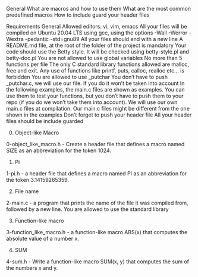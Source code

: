 General
What are macros and how to use them
What are the most common predefined macros
How to include guard your header files

Requirements
General
Allowed editors: vi, vim, emacs
All your files will be compiled on Ubuntu 20.04 LTS using gcc, using the options -Wall -Werror -Wextra -pedantic -std=gnu89
All your files should end with a new line
A README.md file, at the root of the folder of the project is mandatory
Your code should use the Betty style. It will be checked using betty-style.pl and betty-doc.pl
You are not allowed to use global variables
No more than 5 functions per file
The only C standard library functions allowed are malloc, free and exit. Any use of functions like printf, puts, calloc, realloc etc… is forbidden
You are allowed to use _putchar
You don’t have to push _putchar.c, we will use our file. If you do it won’t be taken into account
In the following examples, the main.c files are shown as examples. You can use them to test your functions, but you don’t have to push them to your repo (if you do we won’t take them into account). We will use our own main.c files at compilation. Our main.c files might be different from the one shown in the examples
Don’t forget to push your header file
All your header files should be include guarded



0. Object-like Macro

0-object_like_macro.h - Create a header file that defines a macro named SIZE as an abbreviation for the token 1024.


1. Pi

1-pi.h - a header file that defines a macro named PI as an abbreviation for the token 3.14159265359.


2. File name

2-main.c - a program that prints the name of the file it was compiled from, followed by a new line.
You are allowed to use the standard library


3. Function-like macro

3-function_like_macro.h - a function-like macro ABS(x) that computes the absolute value of a number x.


4. SUM

4-sum.h - Write a function-like macro SUM(x, y) that computes the sum of the numbers x and y.

